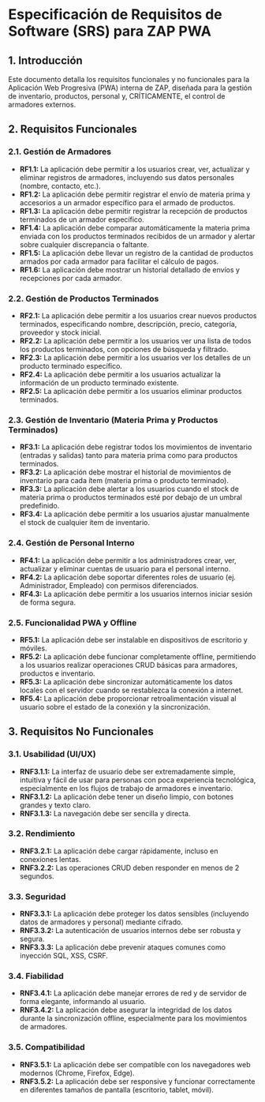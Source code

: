 # Especificación de Requisitos de Software (SRS) para ZAP PWA

## 1. Introducción

Este documento detalla los requisitos funcionales y no funcionales para la Aplicación Web Progresiva (PWA) interna de ZAP, diseñada para la gestión de inventario, productos, personal y, CRÍTICAMENTE, el control de armadores externos.

## 2. Requisitos Funcionales

### 2.1. Gestión de Armadores
-   **RF1.1:** La aplicación debe permitir a los usuarios crear, ver, actualizar y eliminar registros de armadores, incluyendo sus datos personales (nombre, contacto, etc.).
-   **RF1.2:** La aplicación debe permitir registrar el envío de materia prima y accesorios a un armador específico para el armado de productos.
-   **RF1.3:** La aplicación debe permitir registrar la recepción de productos terminados de un armador específico.
-   **RF1.4:** La aplicación debe comparar automáticamente la materia prima enviada con los productos terminados recibidos de un armador y alertar sobre cualquier discrepancia o faltante.
-   **RF1.5:** La aplicación debe llevar un registro de la cantidad de productos armados por cada armador para facilitar el cálculo de pagos.
-   **RF1.6:** La aplicación debe mostrar un historial detallado de envíos y recepciones por cada armador.

### 2.2. Gestión de Productos Terminados
-   **RF2.1:** La aplicación debe permitir a los usuarios crear nuevos productos terminados, especificando nombre, descripción, precio, categoría, proveedor y stock inicial.
-   **RF2.2:** La aplicación debe permitir a los usuarios ver una lista de todos los productos terminados, con opciones de búsqueda y filtrado.
-   **RF2.3:** La aplicación debe permitir a los usuarios ver los detalles de un producto terminado específico.
-   **RF2.4:** La aplicación debe permitir a los usuarios actualizar la información de un producto terminado existente.
-   **RF2.5:** La aplicación debe permitir a los usuarios eliminar productos terminados.

### 2.3. Gestión de Inventario (Materia Prima y Productos Terminados)
-   **RF3.1:** La aplicación debe registrar todos los movimientos de inventario (entradas y salidas) tanto para materia prima como para productos terminados.
-   **RF3.2:** La aplicación debe mostrar el historial de movimientos de inventario para cada ítem (materia prima o producto terminado).
-   **RF3.3:** La aplicación debe alertar a los usuarios cuando el stock de materia prima o productos terminados esté por debajo de un umbral predefinido.
-   **RF3.4:** La aplicación debe permitir a los usuarios ajustar manualmente el stock de cualquier ítem de inventario.

### 2.4. Gestión de Personal Interno
-   **RF4.1:** La aplicación debe permitir a los administradores crear, ver, actualizar y eliminar cuentas de usuario para el personal interno.
-   **RF4.2:** La aplicación debe soportar diferentes roles de usuario (ej. Administrador, Empleado) con permisos diferenciados.
-   **RF4.3:** La aplicación debe permitir a los usuarios internos iniciar sesión de forma segura.

### 2.5. Funcionalidad PWA y Offline
-   **RF5.1:** La aplicación debe ser instalable en dispositivos de escritorio y móviles.
-   **RF5.2:** La aplicación debe funcionar completamente offline, permitiendo a los usuarios realizar operaciones CRUD básicas para armadores, productos e inventario.
-   **RF5.3:** La aplicación debe sincronizar automáticamente los datos locales con el servidor cuando se restablezca la conexión a internet.
-   **RF5.4:** La aplicación debe proporcionar retroalimentación visual al usuario sobre el estado de la conexión y la sincronización.

## 3. Requisitos No Funcionales

### 3.1. Usabilidad (UI/UX)
-   **RNF3.1.1:** La interfaz de usuario debe ser extremadamente simple, intuitiva y fácil de usar para personas con poca experiencia tecnológica, especialmente en los flujos de trabajo de armadores e inventario.
-   **RNF3.1.2:** La aplicación debe tener un diseño limpio, con botones grandes y texto claro.
-   **RNF3.1.3:** La navegación debe ser sencilla y directa.

### 3.2. Rendimiento
-   **RNF3.2.1:** La aplicación debe cargar rápidamente, incluso en conexiones lentas.
-   **RNF3.2.2:** Las operaciones CRUD deben responder en menos de 2 segundos.

### 3.3. Seguridad
-   **RNF3.3.1:** La aplicación debe proteger los datos sensibles (incluyendo datos de armadores y personal) mediante cifrado.
-   **RNF3.3.2:** La autenticación de usuarios internos debe ser robusta y segura.
-   **RNF3.3.3:** La aplicación debe prevenir ataques comunes como inyección SQL, XSS, CSRF.

### 3.4. Fiabilidad
-   **RNF3.4.1:** La aplicación debe manejar errores de red y de servidor de forma elegante, informando al usuario.
-   **RNF3.4.2:** La aplicación debe asegurar la integridad de los datos durante la sincronización offline, especialmente para los movimientos de armadores.

### 3.5. Compatibilidad
-   **RNF3.5.1:** La aplicación debe ser compatible con los navegadores web modernos (Chrome, Firefox, Edge).
-   **RNF3.5.2:** La aplicación debe ser responsive y funcionar correctamente en diferentes tamaños de pantalla (escritorio, tablet, móvil).